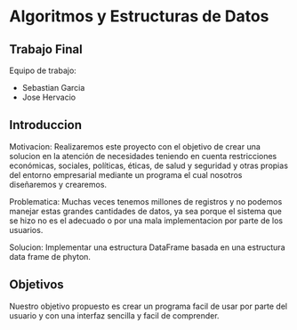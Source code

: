 


Algoritmos y Estructuras de Datos
=================================

Trabajo Final
-------------

Equipo de trabajo:
- Sebastian Garcia
- Jose Hervacio

Introduccion
-------------
Motivacion: Realizaremos este proyecto con el objetivo de crear una solucion en la atención de necesidades teniendo en cuenta restricciones económicas, sociales, políticas, éticas, de salud y seguridad y otras propias del entorno empresarial mediante un programa el cual nosotros diseñaremos y crearemos.

Problematica: Muchas veces tenemos millones de registros y no podemos manejar estas grandes cantidades de datos, ya sea porque el sistema que se hizo no es el adecuado o por una mala implementacion por parte de los usuarios.

Solucion: Implementar una estructura DataFrame basada en una estructura data frame de phyton.

Objetivos
----------
Nuestro objetivo propuesto es crear un programa facil de usar por parte del usuario y con una interfaz sencilla y facil de comprender.
